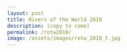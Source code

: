```yaml
---
layout: post
title: Rivers of the World 2018
description: (copy to come)
permalink: /rotw2018/
image: /assets/images/rotw_2018_t.jpg
---
```

